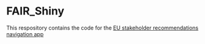 # FAIR_Shiny

This respository contains the code for the [EU stakeholder recommendations navigation app](https://cabikreynolds.shinyapps.io/app1/)
